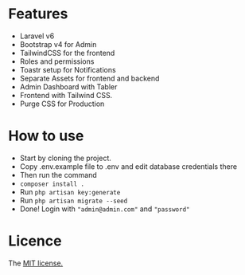



# Features
- Laravel v6
- Bootstrap v4 for Admin
- TailwindCSS for the frontend
- Roles and permissions
- Toastr setup for Notifications
- Separate Assets for frontend and backend
- Admin Dashboard with Tabler
- Frontend with Tailwind CSS.
- Purge CSS for Production

# How to use
- Start by cloning the project.
- Copy .env.example file to .env and edit database credentials there
- Then run the command
- ``` composer install . ```
- Run ``` php artisan key:generate ``` 
- Run ``` php artisan migrate --seed ``` 
- Done! Login with ``` "admin@admin.com" ``` and ``` "password" ```

# Licence
The <a href="http://opensource.org/licenses/MIT">MIT license.</a>
